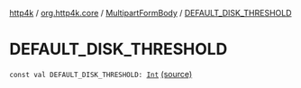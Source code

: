 [http4k](../../index.md) / [org.http4k.core](../index.md) / [MultipartFormBody](index.md) / [DEFAULT_DISK_THRESHOLD](./-d-e-f-a-u-l-t_-d-i-s-k_-t-h-r-e-s-h-o-l-d.md)

# DEFAULT_DISK_THRESHOLD

`const val DEFAULT_DISK_THRESHOLD: `[`Int`](https://kotlinlang.org/api/latest/jvm/stdlib/kotlin/-int/index.html) [(source)](https://github.com/http4k/http4k/blob/master/http4k-multipart/src/main/kotlin/org/http4k/core/MultipartFormBody.kt#L82)